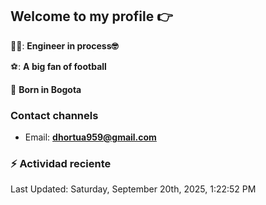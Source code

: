 ## Welcome to my profile 👉

👨‍💻: **Engineer in process🤓**

⚽: **A big fan of football**

📍 **Born in Bogota**

### Contact channels

- Email: **dhortua959@gmail.com**


### :zap: Actividad reciente
<!--RECENT_ACTIVITY:start-->
<!--RECENT_ACTIVITY:end-->
<!--RECENT_ACTIVITY:last_update-->
Last Updated: Saturday, September 20th, 2025, 1:22:52 PM
<!--RECENT_ACTIVITY:last_update_end-->
